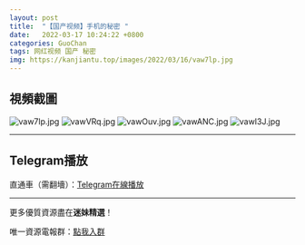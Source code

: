 ```yaml
---
layout: post
title:  "【国产视频】手机的秘密 "
date:   2022-03-17 10:24:22 +0800
categories: GuoChan
tags: 网红视频 国产 秘密
img: https://kanjiantu.top/images/2022/03/16/vaw7lp.jpg
---
```



## 視頻截圖

![vaw7lp.jpg](https://kanjiantu.top/images/2022/03/16/vaw7lp.jpg)
![vawVRq.jpg](https://kanjiantu.top/images/2022/03/16/vawVRq.jpg)
![vawOuv.jpg](https://kanjiantu.top/images/2022/03/16/vawOuv.jpg)
![vawANC.jpg](https://kanjiantu.top/images/2022/03/16/vawANC.jpg)
![vawI3J.jpg](https://kanjiantu.top/images/2022/03/16/vawI3J.jpg)

* * *
## Telegram播放

直通車（需翻墻）：[Telegram在線播放](https://t.me/mimeijingxuan/98)

* * *
更多優質資源盡在**迷妹精選**！

唯一資源電報群：[點我入群](https://t.me/mimeijingxuan)


